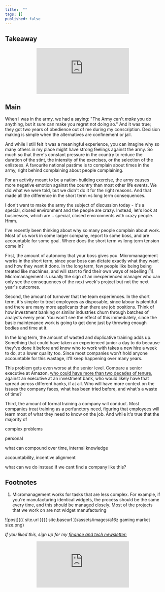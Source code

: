```yaml
---
title:  ""  
tags: []
published: false
---
```


## Takeaway

<style>
      .iframe-container {
        overflow: hidden;        
        padding-top: 50%; <!-- Calculated from the aspect ration of the content (in case of 16:9 it is 9/16= 0.5625) -->
        position: relative;
      }
      .iframe-container iframe { 
         border: 0;
         height: 100%; <!-- Finally, width and height are set to 100% so the iframe takes up 100% of the containers space. -->
         left: 0;
         position: absolute;
         top: 0;
         width: 100%;
         display: block;
         margin: 0 auto; <!-- center image -->
      }
      <!-- 4x3 Aspect Ratio -->
      .iframe-container-4x3 {
        padding-top: 75%;
      }
</style> 

<div class="iframe-container-4x3">
  <p align="center"><iframe src="https://avoidboringpeople.substack.com/embed" frameborder="0" scrolling="no"> </iframe></p>
</div>

## Main

When I was in the army, we had a saying: "The Army can't *make* you do anything, but it sure can make you regret not doing so." And it was true; they got two years of obedience out of me during my conscription. Decision making is simple when the alternatives are confinement or jail.

And while I still felt it was a meaningful experience, you can imagine why so many others in my place might have strong feelings against the army. So much so that there's constant pressure in the country to reduce the duration of the stint, the intensity of the exercises, or the selection of the enlistees. A favourite national pastime is to complain about times in the army, right behind complaining about people complaining. 

For an activity meant to be a nation-building exercise, the army causes more negative emotion against the country than most other life events. We did what we were told, but we didn't do it for the right reasons. And that made all the difference in the short term vs long term consequences.

I don't want to make the army the subject of discussion today - it's a special, closed environment and the people are crazy. Instead, let's look at businesses, which are... special, closed environments with crazy people. Hmm.

I've recently been thinking about why so many people complain about work. Most of us work in some larger company, report to some boss, and are accountable for some goal. Where does the short term vs long term tension come in?

First, the amount of autonomy that your boss gives you. Micromanagement works in the short term, since your boss can dictate exactly what they want and how they want it done. In the long term, few people like being being treated like machines, and will start to find their own ways of rebelling \[1\]. Micromanagement is usually the sign of an inexperienced manager who can only see the consequences of the next week's project but not the next year's outcomes.

Second, the amount of turnover that the team experiences. In the short term, it's simpler to treat employees as disposable, since labour is plentiful and there are many more applicants than there are job positions. Think of how investment banking or similar industries churn through batches of analysts every year. You won't see the effect of this immediately, since the basic maintenance work is going to get done just by throwing enough bodies and time at it.

In the long term, the amount of wasted and duplicative training adds up. Something that could have taken an experienced junior a day to do because they've done it before and know who to work with takes a new hire a week to do, at a lower quality too. Since most companies won't hold anyone accountable for this wastage, it'll keep happening over many years.

This problem gets even worse at the senior level. Compare a senior executive at Amazon, [who could have more than two decades of tenure](https://www.seattletimes.com/business/amazon/whos-in-charge-at-amazon-moves-on-secretive-s-team-signal-tech-giants-priorities/ "amzn"), against an executive at an investment bank, who would likely have that spread across different banks, if at all. Who will have more context on the issues the company faces, what has been tried before, and what's a waste of time?

Third, the amount of formal training a company will conduct. Most companies treat training as a perfunctory need, figuring that employees will learn most of what they need to know on the job. And while it's true that the majority of 

complex problems

personal

what can compound over time, internal knowledge

accountability, incentive alignment

what can we do instead if we cant find a company like this?

## Footnotes

1. Micromanagement works for tasks that are less complex. For example, if you're manufacturing identical widgets, the process should be the same every time, and this should be managed closely. Most of the projects that we work on are not widget manufacturing

![post]({{ site.url }}{{ site.baseurl }}/assets/images/a16z gaming market size.png)

*If you liked this, sign up for my [finance and tech newsletter:](https://avoidboringpeople.substack.com/ "ABP")*

<div class="iframe-container-4x3">
  <p align="center"><iframe src="https://avoidboringpeople.substack.com/embed" frameborder="0" scrolling="no"> </iframe></p>
</div>
